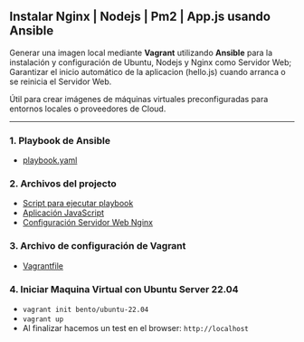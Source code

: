 ## Instalar Nginx | Nodejs | Pm2 | App.js usando Ansible

Generar una imagen local mediante **Vagrant** utilizando **Ansible** para la instalación y configuración de Ubuntu, Nodejs y Nginx como Servidor Web; Garantizar el inicio automático de la aplicacion (hello.js) cuando arranca o se reinicia el Servidor Web.

Útil para crear imágenes de máquinas virtuales preconfiguradas para entornos locales o proveedores de Cloud.

---
### 1. Playbook de Ansible
   - [playbook.yaml](files/playbook.yaml)

### 2. Archivos del projecto
   - [Script para ejecutar playbook](run_ansible.sh)
   - [Aplicación JavaScript](files/hello.js)
   - [Configuración Servidor Web Nginx](files/nginx.conf)
  
### 3. Archivo de configuración de Vagrant
   - [Vagrantfile](Vagrantfile)

### 4. Iniciar Maquina Virtual con Ubuntu Server 22.04
   - `vagrant init bento/ubuntu-22.04`
   - `vagrant up`
   - Al finalizar hacemos un test en el browser: `http://localhost`
